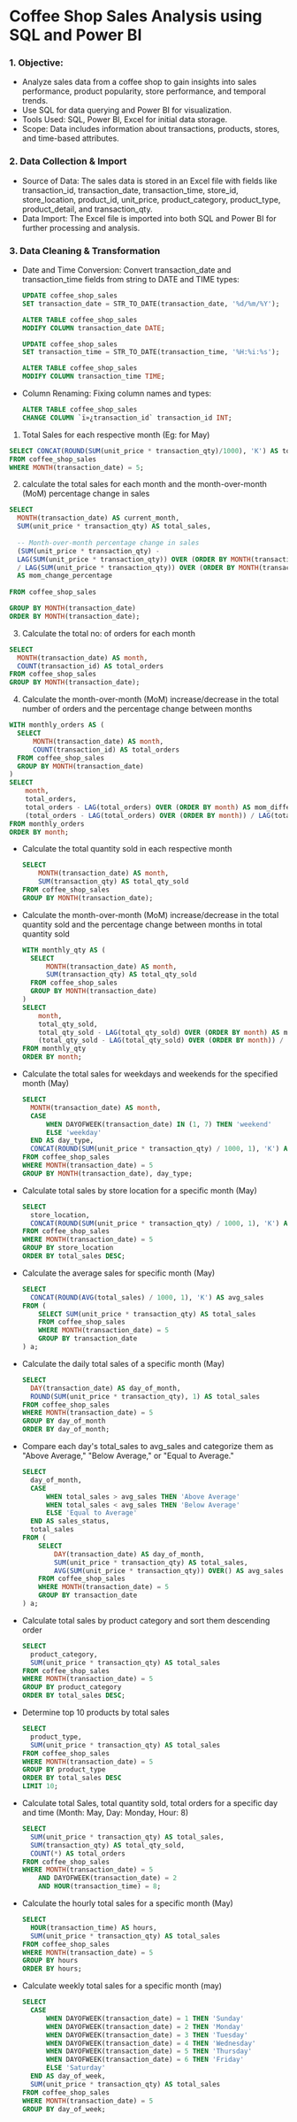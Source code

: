 # Coffee Shop Sales Analysis using SQL and Power BI
  
### 1. Objective:
- Analyze sales data from a coffee shop to gain insights into sales performance, product popularity, store performance, and temporal trends.
- Use SQL for data querying and Power BI for visualization.
- Tools Used: SQL, Power BI, Excel for initial data storage.
- Scope: Data includes information about transactions, products, stores, and time-based attributes.
### 2. Data Collection & Import
- Source of Data:
The sales data is stored in an Excel file with fields like transaction_id, transaction_date, transaction_time, store_id, store_location, product_id, unit_price, product_category, product_type, product_detail, and transaction_qty.
- Data Import:
The Excel file is imported into both SQL and Power BI for further processing and analysis.
### 3. Data Cleaning & Transformation
- Date and Time Conversion: Convert transaction_date and transaction_time fields from string to DATE and TIME types:

  ```sql
  UPDATE coffee_shop_sales 
  SET transaction_date = STR_TO_DATE(transaction_date, '%d/%m/%Y');
  
  ALTER TABLE coffee_shop_sales
  MODIFY COLUMN transaction_date DATE;
  
  UPDATE coffee_shop_sales 
  SET transaction_time = STR_TO_DATE(transaction_time, '%H:%i:%s');
  
  ALTER TABLE coffee_shop_sales
  MODIFY COLUMN transaction_time TIME;
  ```


- Column Renaming: Fixing column names and types:
  ```sql
  ALTER TABLE coffee_shop_sales
  CHANGE COLUMN `ï»¿transaction_id` transaction_id INT;
  ```

1. Total Sales for each respective month (Eg: for May)
  ```sql
  SELECT CONCAT(ROUND(SUM(unit_price * transaction_qty)/1000), 'K') AS total_sales 
  FROM coffee_shop_sales
  WHERE MONTH(transaction_date) = 5;
  ```

2. calculate the total sales for each month and the month-over-month (MoM) percentage change in sales
  ```sql
  SELECT 
    MONTH(transaction_date) AS current_month, 
    SUM(unit_price * transaction_qty) AS total_sales,
    
    -- Month-over-month percentage change in sales
    (SUM(unit_price * transaction_qty) - 
    LAG(SUM(unit_price * transaction_qty)) OVER (ORDER BY MONTH(transaction_date)))
    / LAG(SUM(unit_price * transaction_qty)) OVER (ORDER BY MONTH(transaction_date)) * 100 
    AS mom_change_percentage
    
  FROM coffee_shop_sales

  GROUP BY MONTH(transaction_date)
  ORDER BY MONTH(transaction_date);
  ```

3. Calculate the total no: of orders for each month
  ```sql
  SELECT 
    MONTH(transaction_date) AS month, 
    COUNT(transaction_id) AS total_orders
  FROM coffee_shop_sales
  GROUP BY MONTH(transaction_date);
  ```

4. Calculate the month-over-month (MoM) increase/decrease in the total number of orders and the percentage change between months
  ```sql
  WITH monthly_orders AS (
    SELECT 
        MONTH(transaction_date) AS month, 
        COUNT(transaction_id) AS total_orders
    FROM coffee_shop_sales
    GROUP BY MONTH(transaction_date)
  )
  SELECT 
      month,
      total_orders,
      total_orders - LAG(total_orders) OVER (ORDER BY month) AS mom_difference,
      (total_orders - LAG(total_orders) OVER (ORDER BY month)) / LAG(total_orders) OVER (ORDER BY month) * 100 AS mom_change_percentage
  FROM monthly_orders
  ORDER BY month;
  ```
  
- Calculate the total quantity sold in each respective month
  ```sql
  SELECT 
      MONTH(transaction_date) AS month, 
      SUM(transaction_qty) AS total_qty_sold
  FROM coffee_shop_sales
  GROUP BY MONTH(transaction_date);

  ```

- Calculate the month-over-month (MoM) increase/decrease in the total quantity sold and the percentage change between months in total quantity sold
  ```sql
  WITH monthly_qty AS (
    SELECT 
        MONTH(transaction_date) AS month, 
        SUM(transaction_qty) AS total_qty_sold
    FROM coffee_shop_sales
    GROUP BY MONTH(transaction_date)
  )
  SELECT 
      month,
      total_qty_sold,
      total_qty_sold - LAG(total_qty_sold) OVER (ORDER BY month) AS mom_difference,
      (total_qty_sold - LAG(total_qty_sold) OVER (ORDER BY month)) / LAG(total_qty_sold) OVER (ORDER BY month) * 100 AS mom_change_percentage
  FROM monthly_qty
  ORDER BY month;
  ```

- Calculate the total sales for weekdays and weekends for the specified month (May)
  ```sql
  SELECT 
    MONTH(transaction_date) AS month,
    CASE 
        WHEN DAYOFWEEK(transaction_date) IN (1, 7) THEN 'weekend'
        ELSE 'weekday'
    END AS day_type,
    CONCAT(ROUND(SUM(unit_price * transaction_qty) / 1000, 1), 'K') AS total_sales
  FROM coffee_shop_sales
  WHERE MONTH(transaction_date) = 5
  GROUP BY MONTH(transaction_date), day_type;
  ```

- Calculate total sales by store location for a specific month (May)
  ```sql
  SELECT 
    store_location,
    CONCAT(ROUND(SUM(unit_price * transaction_qty) / 1000, 1), 'K') AS total_sales
  FROM coffee_shop_sales
  WHERE MONTH(transaction_date) = 5
  GROUP BY store_location
  ORDER BY total_sales DESC;
  ```

- Calculate the average sales for specific month (May)
  ```sql
  SELECT 
    CONCAT(ROUND(AVG(total_sales) / 1000, 1), 'K') AS avg_sales 
  FROM (
      SELECT SUM(unit_price * transaction_qty) AS total_sales
      FROM coffee_shop_sales
      WHERE MONTH(transaction_date) = 5
      GROUP BY transaction_date
  ) a;
  ```

- Calculate the daily total sales of a specific month (May)
  ```sql
  SELECT 
    DAY(transaction_date) AS day_of_month,
    ROUND(SUM(unit_price * transaction_qty), 1) AS total_sales
  FROM coffee_shop_sales
  WHERE MONTH(transaction_date) = 5
  GROUP BY day_of_month
  ORDER BY day_of_month;
  ```

- Compare each day's total_sales to avg_sales and categorize them as "Above Average," "Below Average," or "Equal to Average."
  ```sql
  SELECT 
    day_of_month,
    CASE 
        WHEN total_sales > avg_sales THEN 'Above Average'
        WHEN total_sales < avg_sales THEN 'Below Average'
        ELSE 'Equal to Average' 
    END AS sales_status,
    total_sales
  FROM (
      SELECT 
          DAY(transaction_date) AS day_of_month,
          SUM(unit_price * transaction_qty) AS total_sales,
          AVG(SUM(unit_price * transaction_qty)) OVER() AS avg_sales
      FROM coffee_shop_sales
      WHERE MONTH(transaction_date) = 5
      GROUP BY transaction_date
  ) a;
  ```

- Calculate total sales by product category and sort them descending order
  ```sql
  SELECT 
    product_category,
    SUM(unit_price * transaction_qty) AS total_sales
  FROM coffee_shop_sales
  WHERE MONTH(transaction_date) = 5 
  GROUP BY product_category
  ORDER BY total_sales DESC;
  ```

- Determine top 10 products by total sales
  ```sql
  SELECT 
    product_type,
    SUM(unit_price * transaction_qty) AS total_sales 
  FROM coffee_shop_sales
  WHERE MONTH(transaction_date) = 5
  GROUP BY product_type
  ORDER BY total_sales DESC
  LIMIT 10;
  ```

- Calculate total Sales, total quantity sold, total orders for a specific day and time (Month: May, Day: Monday, Hour: 8)
  ```sql
  SELECT 
    SUM(unit_price * transaction_qty) AS total_sales,
    SUM(transaction_qty) AS total_qty_sold,
    COUNT(*) AS total_orders
  FROM coffee_shop_sales
  WHERE MONTH(transaction_date) = 5
      AND DAYOFWEEK(transaction_date) = 2
      AND HOUR(transaction_time) = 8;
  ```
- Calculate the hourly total sales for a specific month (May)
  ```sql
  SELECT 
    HOUR(transaction_time) AS hours,
    SUM(unit_price * transaction_qty) AS total_sales
  FROM coffee_shop_sales
  WHERE MONTH(transaction_date) = 5
  GROUP BY hours
  ORDER BY hours;
  ```

- Calculate weekly total sales for a specific month (may)
  ```sql
  SELECT 
    CASE 
        WHEN DAYOFWEEK(transaction_date) = 1 THEN 'Sunday'
        WHEN DAYOFWEEK(transaction_date) = 2 THEN 'Monday'
        WHEN DAYOFWEEK(transaction_date) = 3 THEN 'Tuesday'
        WHEN DAYOFWEEK(transaction_date) = 4 THEN 'Wednesday'
        WHEN DAYOFWEEK(transaction_date) = 5 THEN 'Thursday'
        WHEN DAYOFWEEK(transaction_date) = 6 THEN 'Friday'
        ELSE 'Saturday' 
    END AS day_of_week,
    SUM(unit_price * transaction_qty) AS total_sales
  FROM coffee_shop_sales
  WHERE MONTH(transaction_date) = 5
  GROUP BY day_of_week;
  ```

  




  
  
